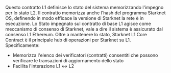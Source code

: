 Questo contratto L1 definisce lo stato del sistema memorizzando l'impegno per lo stato L2. Il contratto memorizza anche l'hash del programma Starknet OS, definendo in modo efficace la versione di Starknet la rete è in esecuzione. Lo Stato impegnato sul contratto di base L1 agisce come meccanismo di consenso di Starknet, vale a dire il sistema è assicurato dal consenso L1 Ethereum. Oltre a mantenere lo stato, Starknet L1 Core Contract è il principale hub di operazioni per Starknet su L1. Specificamente:

* Memorizza l'elenco dei verificatori (contratti) consentiti che possono verificare le transazioni di aggiornamento dello stato
* Facilita l'interazione L1 ↔️ L2